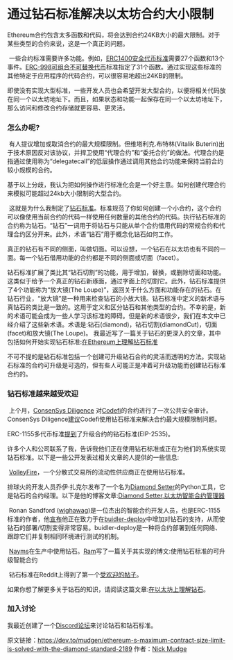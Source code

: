 # 通过钻石标准解决以太坊合约大小限制

​		Ethereum合约包含太多函数和代码，将会达到合约24KB大小的最大限制。对于某些类型的合约来说，这是一个真正的问题。

​		一些合约标准需要许多功能。例如，[ERC1400安全代币标准](https://github.com/ethereum/eips/issues/1411
)需要27个函数和13个事件。[ERC-998可组合不可替换代币](https://eips.ethereum.org/EIPS/eip-998)标准指定了31个函数。通过实现这些标准的其他特定于应用程序的代码合约，可以很容易地超出24KB的限制。

​		即使没有实现大型标准，一些开发人员也会希望开发大型合约，以便将相关代码放在同一个以太坊地址下。而且，如果状态和功能一起保存在同一个以太坊地址下，那么访问和修改合约存储就更容易、更灵活。

### [](#怎么办呢)怎么办呢?

​		有人提议增加或取消合约的最大规模限制。但维塔利克.布特林(Vitalik Buterin)出于技术原因反对该协议，并捍卫使用“代理合约”和“委托合约”的做法。代理合约是指通过使用称为“delegatecall”的低层操作通过调用其他合约功能来保持当前合约较小规模的合约。

基于以上分歧，我认为把如何操作进行标准化会是一个好主意。如何创建代理合约来模拟可能超过24kb大小限制的大型合约。

​	   这就是为什么我制定了[钻石标准](https://github.com/ethereum/EIPs/issues/2535)。标准规范了你如何创建一个小合约，这个合约可以像使用当前合约的代码一样使用任何数量的其他合约的代码。
​		执行钻石标准的合约称为钻石。“钻石”一词用于将钻石与只能从单个合约借用代码的常规合约和代理合约区分开来。此外，术语“钻石”用于概念化钻石如何工作。

​		真正的钻石有不同的侧面，叫做切面。可以设想，一个钻石在以太坊也有不同的一面。每一个钻石借用功能的合约都是不同的侧面或切面（facet）。

​	钻石标准扩展了类比其“钻石切割”的功能，用于增加，替换，或删除切面和功能。这类似于给予一个真正的钻石新琢面，通过字面上的切割它。
​		此外，钻石标准提供了4个功能称为“放大镜(The Loupe)”，返回关于什么方面和功能存在的钻石。在钻石行业，“放大镜”是一种用来检查钻石的小放大镜。
​		钻石标准中定义的新术语与真钻石的类比是一致的。这用于定义和区分钻石和其他类型的合约。不幸的是，新的术语可能会成为一些人学习该标准的障碍。但是新的术语很少，我们在本文中已经介绍了这些新术语。术语是:钻石(diamond)，钻石切割(diamondCut)，切面(facet)和放大镜(The Loupe)。
我最近写了一篇关于钻石的更深入的文章，其中包括如何开始实现钻石标准:[在Ethereum上理解钻石标准](https://dev.to/mudgen/understanding-diamonds-on-ethereum-1fb)

​		不可不提的是钻石标准包括一个创建可升级钻石合约的灵活而透明的方法。实现钻石标准的合约可升级是可选的，但有些人可能正是冲着可升级功能而创建钻石标准合约的。



### [](#钻石标准越来越受欢迎)钻石标准越来越受欢迎

​		上个月，[ConsenSys Diligence](https://diligence.consensys.net) 对[Codefi](https://codefi.consensys.net/)的合约进行了一次公共安全审计。ConsenSys Diligence[建议](https://diligence.consensys.net/audits/2020/06/codefi-erc1400-assessment/#diamond-standard)Codefi使用钻石标准来解决合约最大规模限制问题。

ERC-1155多代币标准[提到](https://eips.ethereum.org/EIPS/eip-1155#upgrades)了升级合约的钻石标准(EIP-2535)。

许多个人和公司联系了我，告诉我他们正在使用钻石标准或正在为他们的系统实现钻石标准。以下是一些公开发表过相关文章的人提供的一些信息:

​		[VolleyFire](http://joeyzacherl.com/2018/10/volleyfire-liquidity-provider-for-decentralized-exchanges/)，一个分散式交易所的流动性供应商正在使用钻石标准。

排球火的开发人员乔伊·扎克尔发布了一个名为[Diamond Setter](https://github.com/lampshade9909/DiamondSetter)的Python工具，它是钻石的合约经理。以下是他的博客文章:[Diamond Setter,以太坊智能合约管理器](http://joeyzacherl.com/2020/06/diamond-setter-ethereum-smart-contract-manager)

​		Ronan Sandford ([wighawag](https://twitter.com/wighawag))是一位杰出的智能合约开发人员，也是ERC-1155标准的作者，他[宣布](https://twitter.com/wighawag/status/1280992800545349644)他正在致力于在[buidler-deploy](https://github.com/wighawag/buidler-deploy#readme)中增加对钻石的支持，从而使钻石的部署/切割变得非常容易。buidler-deploy是一种将合约部署到任何网络、跟踪它们并复制相同环境进行测试的机制。

​		[Nayms](https://nayms.io/)在生产中使用钻石。[Ram](https://twitter.com/hiddentao)写了一篇关于其实现的博文:使用钻石标准的可升级智能合约

​		钻石标准在Reddit上得到了第一个[受欢迎的帖子](https://www.reddit.com/r/ethereum/comments/gze6k3/a_diamond_is_a_set_of_contracts_that_can_access)。

如果你想了解更多关于钻石的知识，请阅读这篇文章:[在以太坊上理解钻石](https://dev.to/mudgen/understanding-diamonds-on-ethereum-1fb)。

### [](#加入讨论)加入讨论

我最近创建了一个[Discord论坛](https://discord.gg/kQewPw2)来讨论钻石和钻石标准。



原文链接：https://dev.to/mudgen/ethereum-s-maximum-contract-size-limit-is-solved-with-the-diamond-standard-2189 作者：[Nick Mudge](https://dev.to/mudgen)

